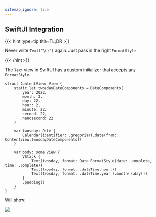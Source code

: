 ```yaml
---
sitemap_ignore: true
---
```

## SwiftUI Integration

{{< hint type=tip title=TL;DR >}}

Never write `Text("\()")` again. Just pass in the right `FormatStyle`

{{< /hint >}}

The `Text` view in SwiftUI has a custom initializer that accepts any `FormatStyle`.

```
struct ContentView: View {
    static let twosdayDateComponents = DateComponents(
        year: 2022,
        month: 2,
        day: 22,
        hour: 2,
        minute: 22,
        second: 22,
        nanosecond: 22
    )

    var twosday: Date {
        Calendar(identifier: .gregorian).date(from: ContentView.twosdayDateComponents)!
    }

    var body: some View {
        VStack {
            Text(twosday, format: Date.FormatStyle(date: .complete, time: .complete))
            Text(twosday, format: .dateTime.hour())
            Text(twosday, format: .dateTime.year().month().day())
        }
        .padding()
    }
}
```

Will show:

![](/images/text-date-formatter.png)